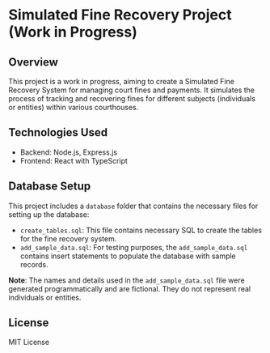 # Simulated Fine Recovery Project (Work in Progress)

## Overview

This project is a work in progress, aiming to create a Simulated Fine Recovery System for managing court fines and payments. It simulates the process of tracking and recovering fines for different subjects (individuals or entities) within various courthouses.

## Technologies Used

- Backend: Node.js, Express.js
- Frontend: React with TypeScript

## Database Setup

This project includes a `database` folder that contains the necessary files for setting up the database:

- `create_tables.sql`: This file contains necessary SQL to create the tables for the fine recovery system.
- `add_sample_data.sql`: For testing purposes, the `add_sample_data.sql` contains insert statements to populate the database with sample records.

**Note**: The names and details used in the `add_sample_data.sql` file were generated programmatically and are fictional. They do not represent real individuals or entities.

## License

MIT License
